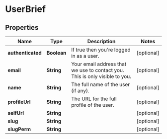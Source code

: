 
# UserBrief

## Properties
Name | Type | Description | Notes
------------ | ------------- | ------------- | -------------
**authenticated** | **Boolean** | If true then you&#39;re logged in as a user. |  [optional]
**email** | **String** | Your email address that we use to contact you. This is only visible to you. |  [optional]
**name** | **String** | The full name of the user (if any). |  [optional]
**profileUrl** | **String** | The URL for the full profile of the user. |  [optional]
**selfUrl** | **String** |  |  [optional]
**slug** | **String** |  |  [optional]
**slugPerm** | **String** |  |  [optional]



